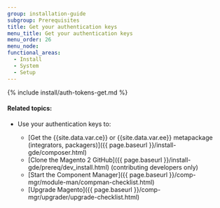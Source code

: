 ```yaml
---
group: installation-guide
subgroup: Prerequisites
title: Get your authentication keys
menu_title: Get your authentication keys
menu_order: 26
menu_node:
functional_areas:
  - Install
  - System
  - Setup
---
```


{% include install/auth-tokens-get.md %}

#### Related topics:

* Use your authentication keys to:

   * [Get the {{site.data.var.ce}} or {{site.data.var.ee}} metapackage (integrators, packagers)]({{ page.baseurl }}/install-gde/composer.html)
   * [Clone the Magento 2 GitHub]({{ page.baseurl }}/install-gde/prereq/dev_install.html) (contributing developers only)
   * [Start the Component Manager]({{ page.baseurl }}/comp-mgr/module-man/compman-checklist.html)
   * [Upgrade Magento]({{ page.baseurl }}/comp-mgr/upgrader/upgrade-checklist.html)
